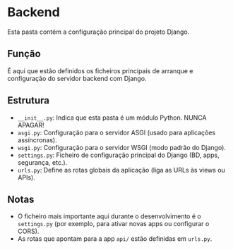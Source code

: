 # Backend

Esta pasta contém a configuração principal do projeto Django.

## Função

É aqui que estão definidos os ficheiros principais de arranque e configuração do servidor backend com Django.

## Estrutura

- `__init__.py`: Indica que esta pasta é um módulo Python. NUNCA APAGAR!
- `asgi.py`: Configuração para o servidor ASGI (usado para aplicações assíncronas).
- `wsgi.py`: Configuração para o servidor WSGI (modo padrão do Django).
- `settings.py`: Ficheiro de configuração principal do Django (BD, apps, segurança, etc.).
- `urls.py`: Define as rotas globais da aplicação (liga as URLs às views ou APIs).

## Notas

- O ficheiro mais importante aqui durante o desenvolvimento é o `settings.py` (por exemplo, para ativar novas apps ou configurar o CORS).
- As rotas que apontam para a app `api/` estão definidas em `urls.py`.
